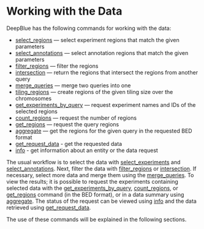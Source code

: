 # Working with the Data

DeepBlue has the following commands for working with the data:

* [select_regions](http://deepblue.mpi-inf.mpg.de/api.php#api-select_regions) — select experiment regions that match the given parameters
* [select_annotations](http://deepblue.mpi-inf.mpg.de/api.php#api-select_annotations) — select annotation regions that match the given parameters
* [filter_regions](http://deepblue.mpi-inf.mpg.de/api.php#api-filter_regions) — filter the regions
* [intersection](http://deepblue.mpi-inf.mpg.de/api.php#api-intersection) — return the regions that intersect the regions from another query
* [merge_queries](http://deepblue.mpi-inf.mpg.de/api.php#api-merge_queries) — merge two queries into one
* [tiling_regions](http://deepblue.mpi-inf.mpg.de/api.php#api-tiling_regions) — create regions of the given tiling size over the chromosomes
* [get_experiments_by_query](http://deepblue.mpi-inf.mpg.de/api.php#api-get_experiments_by_query) — request experiment names and IDs of the selected regions
* [count_regions](http://deepblue.mpi-inf.mpg.de/api.php#api-count_regions) — request the number of regions
* [get_regions](http://deepblue.mpi-inf.mpg.de/api.php#api-get_regions) — request the query regions
* [aggregate](http://deepblue.mpi-inf.mpg.de/api.php#api-aggregate) — get the regions for the given query in the requested BED format
* [get_request_data](http://deepblue.mpi-inf.mpg.de/api.php#api-get_request_data) - get the requested data
* [info](http://deepblue.mpi-inf.mpg.de/api.php#api-info) - get information about an entity or the data request

The usual workflow is to select the data with [select_experiments](http://deepblue.mpi-inf.mpg.de/api.php#api-select_regions) and [select_annotations](http://deepblue.mpi-inf.mpg.de/api.php#api-select_annotations).
Next, filter the data with [filter_regions](http://deepblue.mpi-inf.mpg.de/api.php#api-filter_regions) or [intersection](http://deepblue.mpi-inf.mpg.de/api.php#api-intersection).
If necessary, select more data and merge them using the [merge_queries](http://deepblue.mpi-inf.mpg.de/api.php#api-merge_queries).
To view the results; it is possible to request the experiments containing selected data with the [get_experiments_by_query](http://deepblue.mpi-inf.mpg.de/api.php#api-get_experiments_by_query), [count_regions](http://deepblue.mpi-inf.mpg.de/api.php#api-count_regions), or [get_regions](http://deepblue.mpi-inf.mpg.de/api.php#api-get_regions) command (in the BED format), or in a data summary using [aggregate](http://deepblue.mpi-inf.mpg.de/api.php#api-aggregate). The status of the request can be viewed using [info](http://deepblue.mpi-inf.mpg.de/api.php#api-info) and the data retrieved using [get_request_data](http://deepblue.mpi-inf.mpg.de/api.php#api-get_request_data).

The use of these commands will be explained in the following sections.
